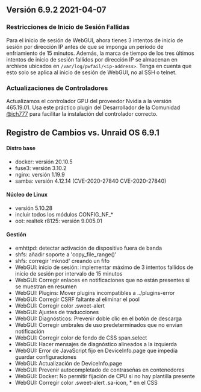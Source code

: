 ## Versión 6.9.2 2021-04-07

### **Restricciones de Inicio de Sesión Fallidas**

Para el inicio de sesión de WebGUI, ahora tienes 3 intentos de inicio de sesión por dirección IP antes de que se imponga un período de enfriamiento de 15 minutos. Además, la marca de tiempo de los tres últimos intentos de inicio de sesión fallidos por dirección IP se almacenan en archivos ubicados en `/var/log/pwfail/<ip-address>`. Tenga en cuenta que esto solo se aplica al inicio de sesión de WebGUI, no al SSH o telnet.

### **Actualizaciones de Controladores**

Actualizamos el controlador GPU del proveedor Nvidia a la versión 465.19.01. Usa este práctico
plugin del Desarrollador de la Comunidad
[@ich777](https://forums.unraid.net/profile/72388-ich777/) para facilitar la instalación del controlador correcto.

## Registro de Cambios vs. Unraid OS 6.9.1

#### Distro base

- docker: versión 20.10.5
- fuse3: versión 3.10.2
- nginx: versión 1.19.9
- samba: versión 4.12.14 (CVE-2020-27840 CVE-2020-27840)

#### Núcleo de Linux

- versión 5.10.28
- incluir todos los módulos CONFIG\_NF\_\*
- oot: realtek r8125: versión 9.005.01

#### Gestión

- emhttpd: detectar activación de dispositivo fuera de banda
- shfs: añadir soporte a 'copy\_file\_range()'
- shfs: corregir 'mknod' creando un fifo
- WebGUI: inicio de sesión: implementar máximo de 3 intentos fallidos de inicio de sesión por intervalo de 15 minutos
- WebGUI: Corregir enlaces en notificaciones que no están presentes si se muestran en resumen
- WebGUI: Plugins: Mover plugins incompatibles a ../plugins-error
- WebGUI: Corregir CSRF faltante al eliminar el pool
- WebGUI: Corregir color .sweet-alert
- WebGUI: Ajustes de traducciones
- WebGUI: Diagnósticos: Prevenir doble clic en el botón de descarga
- WebGUI: Corregir umbrales de uso predeterminados que no envían notificación
- WebGUI: Corregir color de fondo de CSS span.select
- WebGUI: Hacer mensajes de diagnóstico alineados a la izquierda
- WebGUI: Error de JavaScript fijo en DeviceInfo.page que impedía guardar configuraciones
- WebGUI: Actualización de DeviceInfo.page
- WebGUI: Prevenir autocompletado de contraseñas en contenedores
- WebGUI: Docker: No permitir fijación de CPU si no hay plantilla presente
- WebGUI: Corregir color .sweet-alert .sa-icon, \* en el CSS
